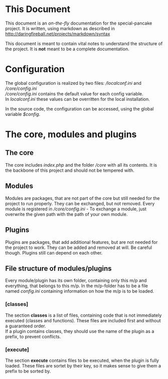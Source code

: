 # This Document

This document is an _on-the-fly_ documentation for the special-pancake project. 
It is written, using markdown as described in 
http://daringfireball.net/projects/markdown/syntax

This document is meant to contain vital notes to understand the structure of
the project. It is __not__ meant to be a complete documentation.

# Configuration

The global configuration is realized by two files: _/localconf.ini_ and
_/core/config.ini_  
_/core/config.ini_ contains the default value for each config variable.  
In _localconf.ini_ these values can be overritten for the local installation.

In the source code, the configuration can be accessed, using the global variable
_$config_.

# The core, modules and plugins

## The core

The core includes _index.php_ and the folder _/core_ with all its contents. It
is the backbone of this project and should not be tempered with.

## Modules

Modules are packages, that are not part of the core but still needed for the
project to run properly. They can be exchanged, but not removed.
Every module is registered in _/core/config.ini_ - To exchange a module,
just overwrite the given path with the path of your own module.

## Plugins

Plugins are packages, that add additional features, but are not needed for the
project to work. They can be added and removed at will. Be careful though.
Plugins still can depend on each other.

## File structure of modules/plugins

Every module/plugin has its own folder, containing only this m/p and everything,
that belongs to this m/p. In the m/p-folder has to be a file named _config.ini_
containing information on how the m/p is to be loaded.

### [classes]

The section __classes__ is a list of files, containing code that is not
immediately executed (classes and functions). These files are included first
and without a guaranteed order.  
If a plugin contains classes, they should use the name of the plugin as a
prefix, to prevent conflicts.

### [execute]

The section __execute__ contains files to be executed, when the plugin is fully
loaded. These files are sortet by their key, so it makes sense to give them a
prefix to be sorted by.


